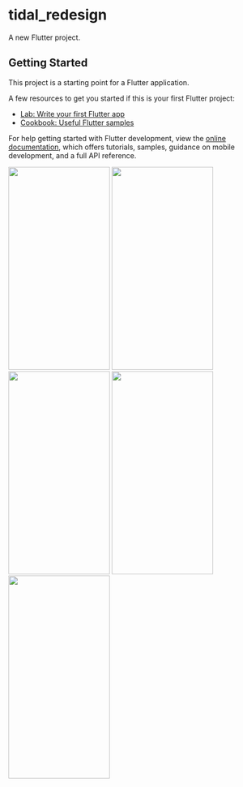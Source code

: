 # tidal_redesign

A new Flutter project.

## Getting Started

This project is a starting point for a Flutter application.

A few resources to get you started if this is your first Flutter project:

- [Lab: Write your first Flutter app](https://docs.flutter.dev/get-started/codelab)
- [Cookbook: Useful Flutter samples](https://docs.flutter.dev/cookbook)

For help getting started with Flutter development, view the
[online documentation](https://docs.flutter.dev/), which offers tutorials,
samples, guidance on mobile development, and a full API reference.

<img src="https://user-images.githubusercontent.com/57621833/221381672-1c8f8247-9476-4d87-a1b2-1dde718adf41.png" data-canonical-src="https://user-images.githubusercontent.com/57621833/221381672-1c8f8247-9476-4d87-a1b2-1dde718adf41.png" width="200" height="400" />

<img src="https://user-images.githubusercontent.com/57621833/221381678-121aaf66-77cb-44bc-a6ef-be2eaeb3d0b8.png" data-canonical-src="https://user-images.githubusercontent.com/57621833/221381678-121aaf66-77cb-44bc-a6ef-be2eaeb3d0b8.png" width="200" height="400" />

<img src="https://user-images.githubusercontent.com/57621833/221381682-19fb4d04-65be-472e-ab9d-e03c1f8c9a26.png" data-canonical-src="https://user-images.githubusercontent.com/57621833/221381682-19fb4d04-65be-472e-ab9d-e03c1f8c9a26.png" width="200" height="400" />

<img src="https://user-images.githubusercontent.com/57621833/221381684-a7a2bde7-0606-4efd-883a-85477974dc1c.png" data-canonical-src="https://user-images.githubusercontent.com/57621833/221381684-a7a2bde7-0606-4efd-883a-85477974dc1c.png" width="200" height="400" />

<img src="https://user-images.githubusercontent.com/57621833/221381688-946ec5cb-be29-4216-9f39-2679ae171c6e.png" data-canonical-src="https://user-images.githubusercontent.com/57621833/221381688-946ec5cb-be29-4216-9f39-2679ae171c6e.png" width="200" height="400" />

